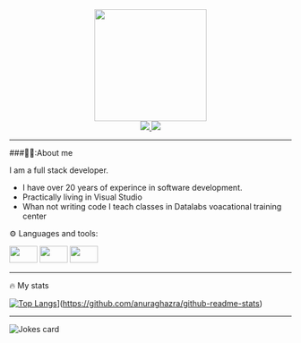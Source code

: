 <div align="center">
<img src=https://media.giphy.com/media/v1.Y2lkPTc5MGI3NjExNWQwZGN3bHE4bm52dDhmcjlwdGs4NmF3MWFtb2t5cGtyazdpY2l5cyZlcD12MV9pbnRlcm5hbF9naWZfYnlfaWQmY3Q9Zw/xT9IgzoKnwFNmISR8I/giphy.gif width="200" />

<div>
<a href="https://linkedin.com/thomaskyriakopoulos" target="_blank">
<img src="https://img.shields.io/badge/LinkedIn-blue?logo=inkedin&logoColor=white&style=for-the-badge"/>
</a> 

<a href="https://youtube.com/thomaskyriakopoulos" target="_blank">
<img src="https://img.shields.io/badge/Youtube-red?style=for-the-badge&logo=youtube&logoColor=white"/>
</a> 
</div> 

<img src="https://komarev.com/ghpvc/?userename=thomaskyriakopoulos&style=flat-square&color=blue" alt=""/>
</div>

---

###👨‍✈️:About me                

I am a full  stack developer.

-  I have over 20 years of experince in software development.
-  Practically living in Visual Studio
-  Whan not writing code I teach classes in Datalabs voacational training center

  ⚙️ Languages and tools:
  <div>
 <img   width="50" height="30" src="https://cdn.jsdelivr.net/gh/devicons/devicon@latest/icons/csharp/csharp-original.svg" />
 <img  width="50" height="30"  src="https://cdn.jsdelivr.net/gh/devicons/devicon@latest/icons/html5/html5-original.svg" />
 <img  width="50" height="30"   src="https://cdn.jsdelivr.net/gh/devicons/devicon@latest/icons/css3/css3-original.svg" />
          
</div>

---

🔥 My stats

[![Top Langs](https://github-readme.stats.vercel.app./api/top-langs/?username=studentdatalbs&layout=compact&theme=vision-friendly-dark)](https://git.io/streak-stats)](https://github.com/anuraghazra/github-readme-stats)

---

![Jokes card](https://readme-jokes.vercel.app/api)
